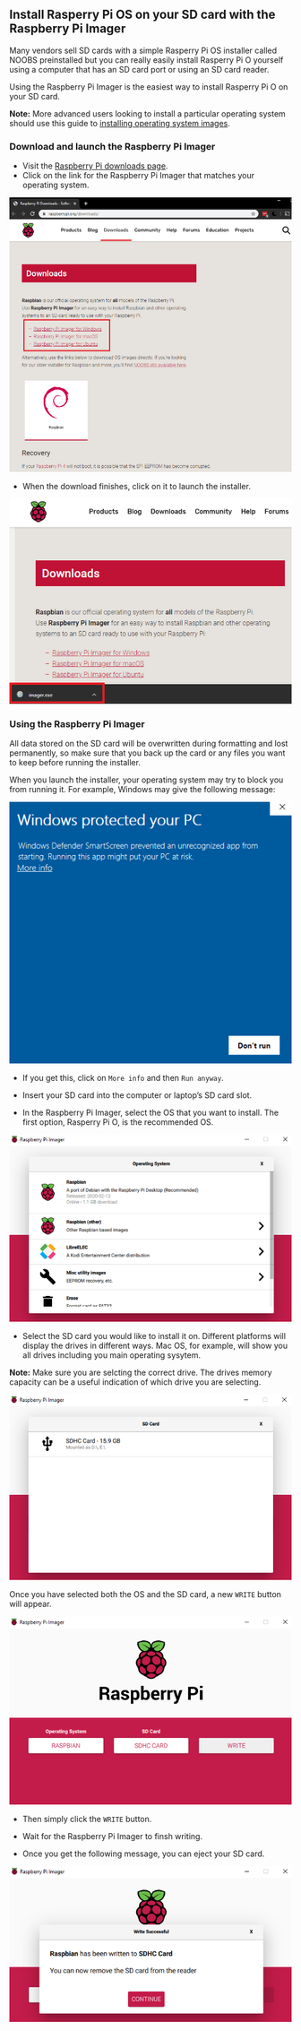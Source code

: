 ## Install Rasperry Pi OS on your SD card with the Raspberry Pi Imager

Many vendors sell SD cards with a simple Rasperry Pi OS installer called NOOBS preinstalled but you can really easily install Rasperry Pi O yourself using a computer that has an SD card port or using an SD card reader.

Using the Raspberry Pi Imager is the easiest way to install Rasperry Pi O on your SD card.

**Note:** More advanced users looking to install a particular operating system should use this guide to [installing operating system images](https://www.raspberrypi.org/documentation/installation/installing-images/README.md). 

### Download and launch the Raspberry Pi Imager

+ Visit the [Raspberry Pi downloads page](https://www.raspberrypi.org/downloads).
+ Click on the link for the Raspberry Pi Imager that matches your operating system.

![Downloads page](images/newInstaller_downloadsPage.png)

+ When the download finishes, click on it to launch the installer.

![Launch installer](images/newInstaller_launchInstaller.png)

### Using the Raspberry Pi Imager

All data stored on the SD card will be overwritten during formatting and lost permanently, so make sure that you back up the card or any files you want to keep before running the installer.

When you launch the installer, your operating system may try to block you from running it. For example, Windows may give the following message: 

![Windows warning](images/newInstaller_windowsWarning.png)

+ If you get this, click on `More info` and then `Run anyway`.

+ Insert your SD card into the computer or laptop’s SD card slot.

+ In the Raspberry Pi Imager, select the OS that you want to install. The first option, Rasperry Pi O, is the recommended OS.

![Raspberry Pi Imager in windows](images/newInstaller_selectOS.png)

+ Select the SD card you would like to install it on. Different platforms will display the drives in different ways. Mac OS, for example, will show you all drives including you main operating sysytem. 

**Note:** Make sure you are selcting the correct drive. The drives memory capacity can be a useful indication of which drive you are selecting.

![Raspberry Pi Imager in windows](images/newInstaller_select-SDCard.png)

Once you have selected both the OS and the SD card, a new `WRITE` button will appear.

![Raspberry Pi Imager in windows](images/newInstaller_osAndCardSelected.png)

+ Then simply click the `WRITE` button.

+ Wait for the Raspberry Pi Imager to finsh writing.

+ Once you get the following message, you can eject your SD card.

![Write successful message](images/newInstaller_writeSuccessful.png)
